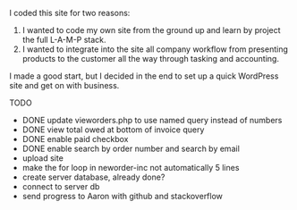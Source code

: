 I coded this site for two reasons:
1. I wanted to code my own site from the ground up and learn by project the full L-A-M-P stack.
2. I wanted to integrate into the site all company workflow from presenting products to the customer all the way through tasking and accounting.

I made a good start, but I decided in the end to set up a quick WordPress site and get on with business.

TODO
+ DONE update vieworders.php to use named query instead of numbers
+ DONE view total owed at bottom of invoice query
+ DONE enable paid checkbox
+ DONE enable search by order number and search by email
+ upload site
+ make the for loop in neworder-inc not automatically 5 lines
+ create server database, already done?
+ connect to server db
+ send progress to Aaron with github and stackoverflow
